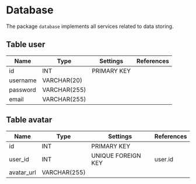 # Database

The package `database` implements all services related to data storing.

## Table user

| Name     | Type         | Settings    | References |
| -------- | ------------ | ----------- | ---------- |
| id       | INT          | PRIMARY KEY |            |
| username | VARCHAR(20)  |             |            |
| password | VARCHAR(255) |             |            |
| email    | VARCHAR(255) |             |            |

## Table avatar

| Name       | Type         | Settings           | References |
| ---------- | ------------ | ------------------ | ---------- |
| id         | INT          | PRIMARY KEY        |            |
| user_id    | INT          | UNIQUE FOREIGN KEY | user.id    |
| avatar_url | VARCHAR(255) |                    |            |
